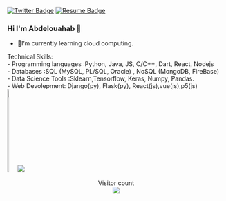 [![Twitter Badge](https://img.shields.io/badge/Twitter-Profile-informational?style=flat&logo=twitter&logoColor=white&color=1CA2F1)](https://twitter.com/Abdobella448)
[![Resume Badge](https://img.shields.io/badge/CV-Resume-informational?style=flat&logo=book&logoColor=white&color=important)](https://github.com/bellaabdelouahab/bellaabdelouahab/blob/main/CV01.jpg)
### Hi I'm Abdelouahab :wave:



- 🔭I’m currently learning cloud computing.


<!--
**bellaabdelouahab/bellaabdelouahab** is a ✨ _special_ ✨ repository because its `README.md` (this file) appears on your GitHub profile.

Here are some ideas to get you started:

- 🔭 I’m currently working on ...
- 🌱 I’m currently learning ...
- 👯 I’m looking to collaborate on ...
- 🤔 I’m looking for help with ...
- 💬 Ask me about ...
- 📫 How to reach me: ...
- ⚡ Fun fact: ...
-->
<div style="display:inline-block">
  Technical Skills: <br>
  - Programming languages :Python, Java, JS, C/C++, Dart, React, Nodejs <br>
  - Databases :SQL (MySQL, PL/SQL, Oracle) , NoSQL (MongoDB, FireBase) <br>
  - Data Science Tools :Sklearn,Tensorflow, Keras, Numpy, Pandas. <br>
  - Web Devolepment: Django(py), Flask(py), React(js),vue(js),p5(js) <br>
</div>
<div style="display:inline-block">
<img src="https://github-readme-stats.vercel.app/api?username=bellaabdelouahab&show_icons=true&include_all_commits=true&count_private=true&theme=react&hide_border=true&bg_color=1F222E&title_color=F85D7F&icon_color=F8D866&cache_seconds=2300" height="192px" width="40%" /></div>
<img src="https://seashell-app-zwwxz.ondigitalocean.app/graph?username=bellaabdelouahab&theme=material&hide_border=true&area=true" />
<p align="center"> 
  Visitor count<br>
  <img src="https://profile-counter.glitch.me/bellaabdelouahab/count.svg" />
</p>
